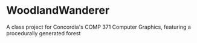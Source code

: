 # WoodlandWanderer
A class project for Concordia's COMP 371 Computer Graphics, featuring a procedurally generated forest 
